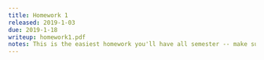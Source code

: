 ```yaml
---
title: Homework 1
released: 2019-1-03
due: 2019-1-18
writeup: homework1.pdf
notes: This is the easiest homework you'll have all semester -- make sure you get all the points :-)
---
```

